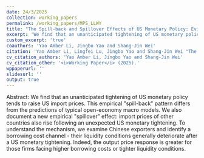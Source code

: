 ```yaml
---
date: 24/3/2025
collection: working_papers
permalink: /working_papers/MPS_LLWY
title: "The Spill-back and Spillover Effects of US Monetary Policy: Evidence on an International Cost Channel"
excerpt: 'We find that an unanticipated tightening of US monetary policy tends to raise US import prices. This empirical "spill-back" pattern differs from the predictions of typical open-economy macro models. We also document a new empirical "spillover" effect: import prices of other countries also rise following an unexpected US monetary tightening. To understand the mechanism, we examine Chinese exporters and identify a borrowing cost channel - their liquidity conditions generally deteriorate after a US monetary tightening. Indeed, the output price response is greater for those firms facing higher borrowing costs or tighter liquidity conditions.'
custom_excerpt: 'true'
coauthors: 'Yao Amber Li, Jingbo Yao and Shang-Jin Wei'
citation: 'Yao Amber Li, Lingfei Lu, Jingbo Yao and Shang-Jin Wei "The Spill-back and Spillover Effects of US Monetary Policy: Evidence on an International Cost Channel." Working paper (2025)'
cv_citation_authors: 'Yao Amber Li, Jingbo Yao and Shang-Jin Wei'
cv_citation_other: '<i>Working Paper</i> (2025).'
wppaperurl: ''
slidesurl: ''
output: true
---
```

Abstract: We find that an unanticipated tightening of US monetary policy tends to raise US import prices. This empirical "spill-back" pattern differs from the predictions of typical open-economy macro models. We also document a new empirical "spillover" effect: import prices of other countries also rise following an unexpected US monetary tightening. To understand the mechanism, we examine Chinese exporters and identify a borrowing cost channel - their liquidity conditions generally deteriorate after a US monetary tightening. Indeed, the output price response is greater for those firms facing higher borrowing costs or tighter liquidity conditions.